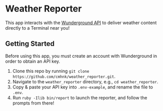 # Weather Reporter

This app interacts with the [Wunderground API](https://www.wunderground.com/weather/api/d/docs?d=index) to deliver weather content directly to a Terminal near you!

## Getting Started
Before using this app, you must create an account with Wunderground in order to obtain an API key.

1. Clone this repo by running `git clone https://github.com/cmhnk/weather_reporter.git`.
2. Navigate to the `weather_reporter` directory, e.g., `cd weather_reporter`.
3. Copy & paste your API key into `.env-example`, and rename the file to `.env`.
4. Run `ruby -Ilib bin/report` to launch the reporter, and follow the prompts from there!


<!-- 2. Run `gem install weather_reporter` *(?) maybe not necessary* -->
